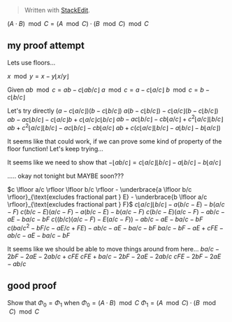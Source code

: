 > Written with [StackEdit](https://stackedit.io/).

$(A \cdot B) \mod C = (A \mod C) \cdot (B \mod C) \mod C$

## my proof attempt

Lets use floors...

$x \mod y = x - y \lfloor x/y \rfloor$

Given
$ab \mod c = ab - c \lfloor ab/c \rfloor$
$a \mod c = a - c \lfloor a/c \rfloor$
$b \mod c = b - c \lfloor b/c \rfloor$

Let's try directly
$(a - c \lfloor  a/c \rfloor)(b - c \lfloor  b/c \rfloor)$
$a(b - c \lfloor  b/c \rfloor) - c\lfloor a/c \rfloor(b - c \lfloor  b/c \rfloor)$
$ab - ac \lfloor  b/c \rfloor - c\lfloor a/c \rfloor b + c\lfloor a/c \rfloor c \lfloor  b/c \rfloor$
$ab - ac \lfloor  b/c \rfloor - cb\lfloor a/c \rfloor + c^2\lfloor a/c \rfloor \lfloor  b/c \rfloor$
$ab + c^2\lfloor a/c \rfloor \lfloor  b/c \rfloor - ac \lfloor b/c \rfloor - cb\lfloor a/c \rfloor$
$ab + c(c\lfloor a/c \rfloor \lfloor  b/c \rfloor - a \lfloor b/c \rfloor - b\lfloor a/c \rfloor)$

It seems like that could work, if we can prove some kind of property of the floor function! Let's keep trying...

It seems like we need to show that
$-\lfloor ab/c \rfloor = c \lfloor a/c \rfloor \lfloor b/c \rfloor - a \lfloor b/c \rfloor - b \lfloor a/c \rfloor$

..... okay not tonight but MAYBE soon???

$c \lfloor a/c \rfloor \lfloor b/c \rfloor - \underbrace{a \lfloor b/c \rfloor}_{\text{excludes fractional part } E} - \underbrace{b \lfloor a/c \rfloor}_{\text{excludes fractional part } F}$
$c \lfloor a/c \rfloor \lfloor b/c \rfloor - a(b/c - E) - b(a/c - F)$
$c(b/c - E)(a/c - F) - a(b/c - E) - b(a/c - F)$
$c(b/c - E)(a/c - F) - ab/c - aE - ba/c - bF$
$c((b/c)(a/c - F) - E(a/c - F)) - ab/c - aE - ba/c - bF$
$c(ba/c^2 - bF/c - aE/c + FE) - ab/c - aE - ba/c - bF$
$ba/c - bF - aE + cFE - ab/c - aE - ba/c - bF$

It seems like we should be able to move things around from here...
$ba/c - 2bF - 2aE - 2ab/c + cFE$
$cFE + ba/c - 2bF - 2aE - 2ab/c$
$cFE - 2bF - 2aE - ab/c$

## good proof

Show that $\Phi_0 = \Phi_1$ when
$\Phi_0 = (A \cdot B) \mod C$
$\Phi_1 = (A \mod C) \cdot (B \mod C) \mod C$
